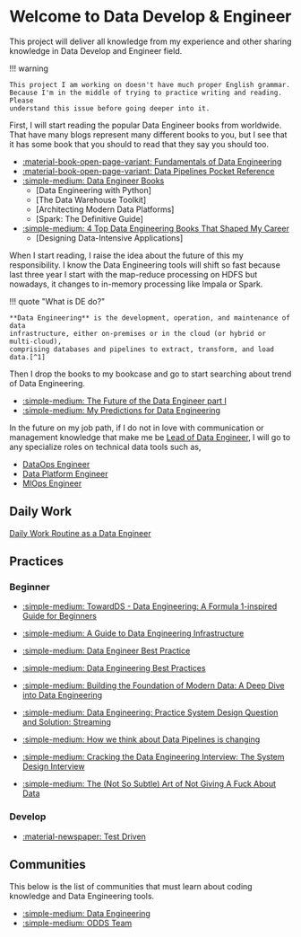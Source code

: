 # Welcome to **Data Develop & Engineer**

This project will deliver all knowledge from my experience and other sharing
knowledge in Data Develop and Engineer field.

!!! warning

    This project I am working on doesn't have much proper English grammar.
    Because I'm in the middle of trying to practice writing and reading. Please
    understand this issue before going deeper into it.

First, I will start reading the popular Data Engineer books from worldwide. That
have many blogs represent many different books to you, but I see that it has some
book that you should to read that they say you should too.

- [:material-book-open-page-variant: Fundamentals of Data Engineering](abstract/book/book-fundamentals-of-data-engineering.md)
- [:material-book-open-page-variant: Data Pipelines Pocket Reference](abstract/book/book-data-pipelines-pocket-reference.md)
- [:simple-medium: Data Engineer Books](https://towardsdatascience.com/data-engineering-books-f373005d53fc)
  - [Data Engineering with Python]
  - [The Data Warehouse Toolkit]
  - [Architecting Modern Data Platforms]
  - [Spark: The Definitive Guide]
- [:simple-medium: 4 Top Data Engineering Books That Shaped My Career](https://medium.com/towards-data-engineering/4-top-data-engineering-books-that-shaped-my-career-472a519dc34f)
  - [Designing Data-Intensive Applications]

When I start reading, I raise the idea about the future of this my responsibility.
I know the Data Engineering tools will shift so fast because last three year I
start with the map-reduce processing on HDFS but nowadays, it changes to in-memory
processing like Impala or Spark.

!!! quote "What is DE do?"

    **Data Engineering** is the development, operation, and maintenance of data
    infrastructure, either on-premises or in the cloud (or hybrid or multi-cloud),
    comprising databases and pipelines to extract, transform, and load data.[^1]

Then I drop the books to my bookcase and go to start searching about trend of
Data Engineering.

- [:simple-medium: The Future of the Data Engineer part I](https://medium.com/@AnalyticsAtMeta/the-future-of-the-data-engineer-part-i-32bd125465be)
- [:simple-medium: My Predictions for Data Engineering](https://medium.com/art-of-data-engineering/my-predictions-for-data-engineering-in-2024-0723fa7a6e04)

In the future on my job path, if I do not in love with communication or management
knowledge that make me be [Lead of Data Engineer](dae-lead-data-engineer.md), I will go to any specialize
roles on technical data tools such as,

- [DataOps Engineer](dae-dataops-engineer.md)
- [Data Platform Engineer](dae-data-platform-engineer.md)
- [MlOps Engineer]()

## Daily Work

[Daily Work Routine as a Data Engineer](https://medium.com/@patrickwork0001/daily-work-routine-as-a-data-engineer-ee9e9cc2190c)

## Practices

### Beginner

- [:simple-medium: TowardDS - Data Engineering: A Formula 1-inspired Guide for Beginners](https://towardsdatascience.com/data-engineering-a-formula-1-inspired-guide-for-beginners-5511488803ee)
- [:simple-medium: A Guide to Data Engineering Infrastructure](https://towardsdatascience.com/a-guide-to-data-engineering-infrastructure-cb074e0d3f99)
- [:simple-medium: Data Engineer Best Practice](https://medium.com/@matt_weingarten/data-engineering-best-practices-2a02949b99c4)
- [:simple-medium: Data Engineering Best Practices](https://asrathore08.medium.com/data-engineering-best-practices-164c1e29969d)
- [:simple-medium: Building the Foundation of Modern Data: A Deep Dive into Data Engineering](https://medium.com/@your_data_scientist_bestie/building-the-foundation-of-modern-data-a-deep-dive-into-data-engineering-5f12838d360c)
- [:simple-medium: Data Engineering: Practice System Design Question and Solution: Streaming](https://medium.com/@seancoyne/data-engineering-practice-system-design-question-and-solution-streaming-ad32562ba954)

- [:simple-medium: How we think about Data Pipelines is changing](https://towardsdatascience.com/how-we-think-about-data-pipelines-is-changing-51c3bf6f34dc)

- [:simple-medium: Cracking the Data Engineering Interview: The System Design Interview](https://medium.com/@seancoyne/cracking-the-data-engineering-interview-the-system-design-interview-fcda02d95c65)
- [:simple-medium: The (Not So Subtle) Art of Not Giving A Fuck About Data](https://svenbalnojan.medium.com/the-not-so-subtle-art-of-not-giving-a-fuck-about-data-c12a686987c9)

### Develop

- [:material-newspaper: Test Driven](https://testdriven.io/)

## Communities

This below is the list of communities that must learn about coding knowledge and
Data Engineering tools.

- [:simple-medium: Data Engineering](https://medium.com/tag/data-engineering)
- [:simple-medium: ODDS Team](https://medium.com/odds-team)

[^1]: Information from [:simple-medium: What is Data Engineering?](https://medium.com/codex/what-is-data-engineering-407bcf860baf)
